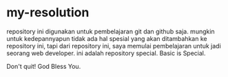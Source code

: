 # my-resolution

repository ini digunakan untuk pembelajaran git dan github saja.
mungkin untuk kedepannyapun tidak ada hal spesial yang akan ditambahkan ke repository ini,
tapi dari repository ini, saya memulai pembelajaran untuk jadi seorang web developer.
ini adalah repository special. Basic is Special.


Don't quit!
God Bless You.
